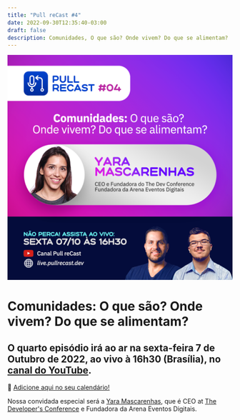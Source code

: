 ```yaml
---
title: "Pull reCast #4"
date: 2022-09-30T12:35:40-03:00
draft: false
description: Comunidades, O que são? Onde vivem? Do que se alimentam?
---
```


[![Agile](/images/flyer_live4.png)](https://youtu.be/XKzsiiylNas)

# Comunidades: O que são? Onde vivem? Do que se alimentam?

## O quarto episódio irá ao ar na sexta-feira 7 de Outubro de 2022, ao vivo à 16h30 (Brasília), no [canal do YouTube](https://canal.pullrecast.dev).

:calendar: [Adicione aqui no seu calendário!](/calendar/ep004.ics)

Nossa convidada especial será a [Yara Mascarenhas](https://www.linkedin.com/in/yaramascarenhas/), que é CEO at [The Developer's Conference](https://thedevconf.com/) e Fundadora da Arena Eventos Digitais.